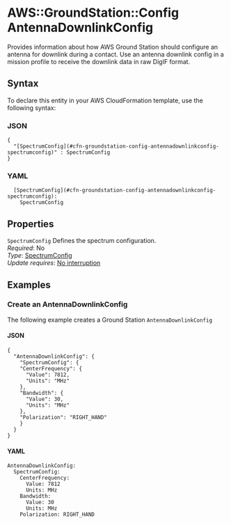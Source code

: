 # AWS::GroundStation::Config AntennaDownlinkConfig<a name="aws-properties-groundstation-config-antennadownlinkconfig"></a>

 Provides information about how AWS Ground Station should configure an antenna for downlink during a contact\. Use an antenna downlink config in a mission profile to receive the downlink data in raw DigIF format\. 

## Syntax<a name="aws-properties-groundstation-config-antennadownlinkconfig-syntax"></a>

To declare this entity in your AWS CloudFormation template, use the following syntax:

### JSON<a name="aws-properties-groundstation-config-antennadownlinkconfig-syntax.json"></a>

```
{
  "[SpectrumConfig](#cfn-groundstation-config-antennadownlinkconfig-spectrumconfig)" : SpectrumConfig
}
```

### YAML<a name="aws-properties-groundstation-config-antennadownlinkconfig-syntax.yaml"></a>

```
  [SpectrumConfig](#cfn-groundstation-config-antennadownlinkconfig-spectrumconfig): 
    SpectrumConfig
```

## Properties<a name="aws-properties-groundstation-config-antennadownlinkconfig-properties"></a>

`SpectrumConfig`  <a name="cfn-groundstation-config-antennadownlinkconfig-spectrumconfig"></a>
 Defines the spectrum configuration\.   
*Required*: No  
*Type*: [SpectrumConfig](aws-properties-groundstation-config-spectrumconfig.md)  
*Update requires*: [No interruption](https://docs.aws.amazon.com/AWSCloudFormation/latest/UserGuide/using-cfn-updating-stacks-update-behaviors.html#update-no-interrupt)

## Examples<a name="aws-properties-groundstation-config-antennadownlinkconfig--examples"></a>

### Create an AntennaDownlinkConfig<a name="aws-properties-groundstation-config-antennadownlinkconfig--examples--Create_an_AntennaDownlinkConfig"></a>

The following example creates a Ground Station `AntennaDownlinkConfig`

#### JSON<a name="aws-properties-groundstation-config-antennadownlinkconfig--examples--Create_an_AntennaDownlinkConfig--json"></a>

```
{
  "AntennaDownlinkConfig": {
    "SpectrumConfig": {
    "CenterFrequency": {
      "Value": 7812,
      "Units": "MHz"
    },
    "Bandwidth": {
      "Value": 30,
      "Units": "MHz"
    },
    "Polarization": "RIGHT_HAND"
    }
  }
}
```

#### YAML<a name="aws-properties-groundstation-config-antennadownlinkconfig--examples--Create_an_AntennaDownlinkConfig--yaml"></a>

```
AntennaDownlinkConfig:
  SpectrumConfig:
    CenterFrequency:
      Value: 7812
      Units: MHz
    Bandwidth:
      Value: 30
      Units: MHz
    Polarization: RIGHT_HAND
```